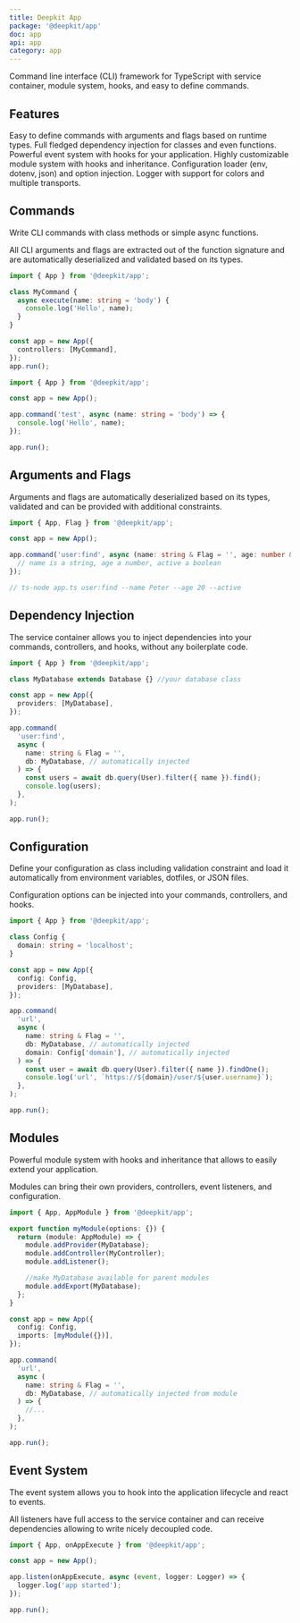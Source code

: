 ```yaml
---
title: Deepkit App
package: '@deepkit/app'
doc: app
api: app
category: app
---
```


<p class="introduction">
    Command line interface (CLI) framework for TypeScript with service container, module system, hooks, and easy to define commands.
</p>

## Features

<div class="app-boxes-small">
    <box title="Commands">Easy to define commands with arguments and flags based on runtime types.</box>
    <box title="Service Container">Full fledged dependency injection for classes and even functions.</box>
    <box title="Event System">Powerful event system with hooks for your application.</box>
    <box title="Modules">Highly customizable module system with hooks and inheritance.</box>
    <box title="Configuration">Configuration loader (env, dotenv, json) and option injection.</box>
    <box title="Logger">Logger with support for colors and multiple transports.</box>
</div>

<feature class="center">

## Commands

Write CLI commands with class methods or simple async functions.

All CLI arguments and flags are extracted out of the function signature and are automatically deserialized and validated based on its types.

```typescript title=class-command.ts
import { App } from '@deepkit/app';

class MyCommand {
  async execute(name: string = 'body') {
    console.log('Hello', name);
  }
}

const app = new App({
  controllers: [MyCommand],
});
app.run();
```

```typescript title=functional-command.sh
import { App } from '@deepkit/app';

const app = new App();

app.command('test', async (name: string = 'body') => {
  console.log('Hello', name);
});

app.run();
```

</feature>

<feature>

## Arguments and Flags

Arguments and flags are automatically deserialized based on its types, validated and can be provided with additional constraints.

```typescript
import { App, Flag } from '@deepkit/app';

const app = new App();

app.command('user:find', async (name: string & Flag = '', age: number & Flag = '', active: boolean & Flag = false) => {
  // name is a string, age a number, active a boolean
});

// ts-node app.ts user:find --name Peter --age 20 --active
```

</feature>

<feature class="right">

## Dependency Injection

The service container allows you to inject dependencies into your commands, controllers, and hooks,
without any boilerplate code.

```typescript
import { App } from '@deepkit/app';

class MyDatabase extends Database {} //your database class

const app = new App({
  providers: [MyDatabase],
});

app.command(
  'user:find',
  async (
    name: string & Flag = '',
    db: MyDatabase, // automatically injected
  ) => {
    const users = await db.query(User).filter({ name }).find();
    console.log(users);
  },
);

app.run();
```

</feature>

<feature>

## Configuration

Define your configuration as class including validation constraint and load it automatically from environment variables, dotfiles, or JSON files.

Configuration options can be injected into your commands, controllers, and hooks.

```typescript
import { App } from '@deepkit/app';

class Config {
  domain: string = 'localhost';
}

const app = new App({
  config: Config,
  providers: [MyDatabase],
});

app.command(
  'url',
  async (
    name: string & Flag = '',
    db: MyDatabase, // automatically injected
    domain: Config['domain'], // automatically injected
  ) => {
    const user = await db.query(User).filter({ name }).findOne();
    console.log('url', `https://${domain}/user/${user.username}`);
  },
);

app.run();
```

</feature>

<feature class="right">

## Modules

Powerful module system with hooks and inheritance that allows to easily extend your application.

Modules can bring their own providers, controllers, event listeners, and configuration.

```typescript
import { App, AppModule } from '@deepkit/app';

export function myModule(options: {}) {
  return (module: AppModule) => {
    module.addProvider(MyDatabase);
    module.addController(MyController);
    module.addListener();

    //make MyDatabase available for parent modules
    module.addExport(MyDatabase);
  };
}

const app = new App({
  config: Config,
  imports: [myModule({})],
});

app.command(
  'url',
  async (
    name: string & Flag = '',
    db: MyDatabase, // automatically injected from module
  ) => {
    //...
  },
);

app.run();
```

</feature>

<feature>

## Event System

The event system allows you to hook into the application lifecycle and react to events.

All listeners have full access to the service container and can receive dependencies
allowing to write nicely decoupled code.

```typescript
import { App, onAppExecute } from '@deepkit/app';

const app = new App();

app.listen(onAppExecute, async (event, logger: Logger) => {
  logger.log('app started');
});

app.run();
```

</feature>
